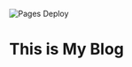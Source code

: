 ![Pages Deploy](https://github.com/jimmyseraph/blog/workflows/Pages%20Deploy/badge.svg)
# This is My Blog

